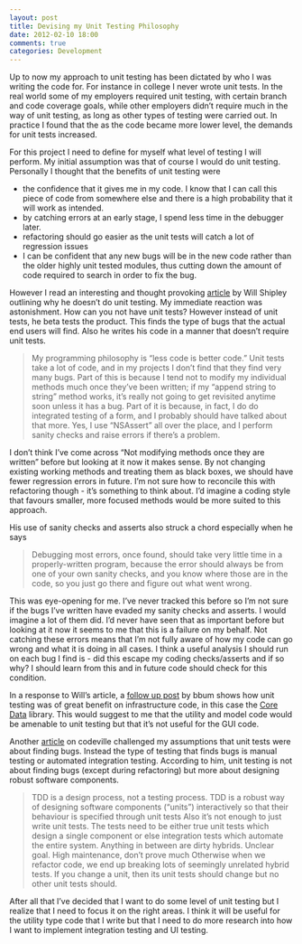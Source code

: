```yaml
--- 
layout: post
title: Devising my Unit Testing Philosophy
date: 2012-02-10 18:00
comments: true
categories: Development
---
```

Up to now my approach to unit testing has been dictated by who I was writing the code for. For instance in college I never wrote unit tests. In the real world some of my employers required unit testing, with certain branch and code coverage goals, while other employers didn’t require much in the way of unit testing, as long as other types of testing were carried out. In practice I found that the as the code became more lower level, the demands for unit tests increased.

For this project I need to define for myself what level of testing I will perform. My initial assumption was that of course I would do unit testing. Personally I thought that the benefits of unit testing were

*   the confidence that it gives me in my code. I know that I can call this piece of code from somewhere else and there is a high probability that it will work as intended.
*   by catching errors at an early stage, I spend less time in the debugger later.
*   refactoring should go easier as the unit tests will catch a lot of regression issues
*   I can be confident that any new bugs will be in the new code rather than the older highly unit tested modules, thus cutting down the amount of code required to search in order to fix the bug.

However I read an interesting and thought provoking [article](http://wilshipley.com/blog/2005/09/unit-testing-is-teh-suck-urr.html") by Will Shipley outlining why he doesn’t do unit testing. My immediate reaction was astonishment. How can you not have unit tests? However instead of unit tests, he beta tests the product. This finds the type of bugs that the actual end users will find. Also he writes his code in a manner that doesn’t require unit tests.

> My programming philosophy is “less code is better code.” Unit tests take a lot of code, and in my projects I don’t find that they find very many bugs. Part of this is because I tend not to modify my individual methods much once they’ve been written; if my “append string to string” method works, it’s really not going to get revisited anytime soon unless it has a bug.
> Part of it is because, in fact, I do do integrated testing of a form, and I probably should have talked about that more. Yes, I use “NSAssert” all over the place, and I perform sanity checks and raise errors if there’s a problem.

I don’t think I’ve come across “Not modifying methods once they are written” before but looking at it now it makes sense. By not changing existing working methods and treating them as black boxes, we should have fewer regression errors in future. I’m not sure how to reconcile this with refactoring though - it’s something to think about. I’d imagine a coding style that favours smaller, more focused methods would be more suited to this approach.

His use of sanity checks and asserts also struck a chord especially when he says
> Debugging most errors, once found, should take very little time in a properly-written program, because the error should always be from one of your own sanity checks, and you know where those are in the code, so you just go there and figure out what went wrong.

This was eye-opening for me. I’ve never tracked this before so I’m not sure if the bugs I’ve written have evaded my sanity checks and asserts. I would imagine a lot of them did. I’d never have seen that as important before but looking at it now it seems to me that this is a failure on my behalf. Not catching these errors means that I’m not fully aware of how my code can go wrong and what it is doing in all cases. I think a useful analysis I should run on each bug I find is - did this escape my coding checks/asserts and if so why? I should learn from this and in future code should check for this condition.

In a response to Will’s article, a [follow up post](http://www.friday.com/bbum/2005/09/24/unit-testing) by bbum shows how unit testing was of great benefit on infrastructure code, in this case the [Core Data](http://developer.apple.com/macosx/coredata.html) library. This would suggest to me that the utility and model code would be amenable to unit testing but that it’s not useful for the GUI code.

Another [article](http://blog.codeville.net/2009/08/24/writing-great-unit-tests-best-and-worst-practises/) on codeville challenged my assumptions that unit tests were about finding bugs. Instead the type of testing that finds bugs is manual testing or automated integration testing. According to him, unit testing is not about finding bugs (except during refactoring) but more about designing robust software components.
> TDD is a design process, not a testing process. TDD is a robust way of designing software components (“units”) interactively so that their behaviour is specified through unit tests
Also it’s not enough to just write unit tests. The tests need to be either true unit tests which design a single component or else integration tests which automate the entire system. Anything in between are
> dirty hybrids. Unclear goal. High maintenance, don’t prove much
Otherwise when we refactor code, we end up breaking lots of seemingly unrelated hybrid tests. If you change a unit, then its unit tests should change but no other unit tests should.

After all that I’ve decided that I want to do some level of unit testing but I realize that I need to focus it on the right areas. I think it will be useful for the utility type code that I write but that I need to do more research into how I want to implement integration testing and UI testing.
